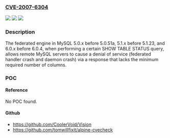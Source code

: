 ### [CVE-2007-6304](https://cve.mitre.org/cgi-bin/cvename.cgi?name=CVE-2007-6304)
![](https://img.shields.io/static/v1?label=Product&message=n%2Fa&color=blue)
![](https://img.shields.io/static/v1?label=Version&message=n%2Fa&color=blue)
![](https://img.shields.io/static/v1?label=Vulnerability&message=n%2Fa&color=brighgreen)

### Description

The federated engine in MySQL 5.0.x before 5.0.51a, 5.1.x before 5.1.23, and 6.0.x before 6.0.4, when performing a certain SHOW TABLE STATUS query, allows remote MySQL servers to cause a denial of service (federated handler crash and daemon crash) via a response that lacks the minimum required number of columns.

### POC

#### Reference
No POC found.

#### Github
- https://github.com/CoolerVoid/Vision
- https://github.com/tomwillfixit/alpine-cvecheck

